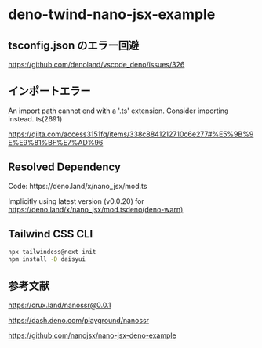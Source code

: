 # deno-twind-nano-jsx-example

## tsconfig.json のエラー回避

https://github.com/denoland/vscode_deno/issues/326

## インポートエラー

An import path cannot end with a '.ts' extension. Consider importing <file-path> instead. ts(2691)

https://qiita.com/access3151fq/items/338c8841212710c6e277#%E5%9B%9E%E9%81%BF%E7%AD%96

## Resolved Dependency

Code: https​://deno.land/x/nano_jsx/mod.ts

Implicitly using latest version (v0.0.20) for https://deno.land/x/nano_jsx/mod.tsdeno(deno-warn)

## Tailwind CSS CLI

```sh
npx tailwindcss@next init
npm install -D daisyui
```

## 参考文献

https://crux.land/nanossr@0.0.1

https://dash.deno.com/playground/nanossr

https://github.com/nanojsx/nano-jsx-deno-example
